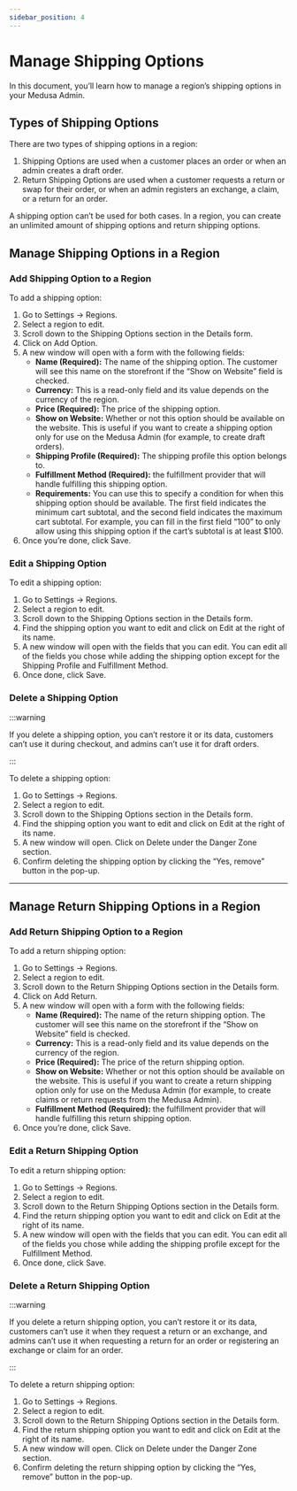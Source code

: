 ```yaml
---
sidebar_position: 4
---
```


# Manage Shipping Options

In this document, you’ll learn how to manage a region’s shipping options in your Medusa Admin.

## Types of Shipping Options

There are two types of shipping options in a region:

1. Shipping Options are used when a customer places an order or when an admin creates a draft order.
2. Return Shipping Options are used when a customer requests a return or swap for their order, or when an admin registers an exchange, a claim, or a return for an order.

A shipping option can’t be used for both cases. In a region, you can create an unlimited amount of shipping options and return shipping options.

## Manage Shipping Options in a Region

### Add Shipping Option to a Region

To add a shipping option:

1. Go to Settings → Regions.
2. Select a region to edit.
3. Scroll down to the Shipping Options section in the Details form.
4. Click on Add Option.
5. A new window will open with a form with the following fields:
    - **Name (Required):** The name of the shipping option. The customer will see this name on the storefront if the “Show on Website” field is checked.
    - **Currency:** This is a read-only field and its value depends on the currency of the region.
    - **Price (Required):** The price of the shipping option.
    - **Show on Website:** Whether or not this option should be available on the website. This is useful if you want to create a shipping option only for use on the Medusa Admin (for example, to create draft orders).
    - **Shipping Profile (Required):** The shipping profile this option belongs to.
    - **Fulfillment Method (Required):** the fulfillment provider that will handle fulfilling this shipping option.
    - **Requirements:** You can use this to specify a condition for when this shipping option should be available. The first field indicates the minimum cart subtotal, and the second field indicates the maximum cart subtotal. For example, you can fill in the first field “100” to only allow using this shipping option if the cart’s subtotal is at least $100.
6. Once you’re done, click Save.

### Edit a Shipping Option

To edit a shipping option:

1. Go to Settings → Regions.
2. Select a region to edit.
3. Scroll down to the Shipping Options section in the Details form.
4. Find the shipping option you want to edit and click on Edit at the right of its name.
5. A new window will open with the fields that you can edit. You can edit all of the fields you chose while adding the shipping option except for the Shipping Profile and Fulfillment Method.
6. Once done, click Save.

### Delete a Shipping Option

:::warning

If you delete a shipping option, you can’t restore it or its data, customers can’t use it during checkout, and admins can’t use it for draft orders.

:::

To delete a shipping option:

1. Go to Settings → Regions.
2. Select a region to edit.
3. Scroll down to the Shipping Options section in the Details form.
4. Find the shipping option you want to edit and click on Edit at the right of its name.
5. A new window will open. Click on Delete under the Danger Zone section.
6. Confirm deleting the shipping option by clicking the “Yes, remove” button in the pop-up.

---

## Manage Return Shipping Options in a Region

### Add Return Shipping Option to a Region

To add a return shipping option:

1. Go to Settings → Regions.
2. Select a region to edit.
3. Scroll down to the Return Shipping Options section in the Details form.
4. Click on Add Return.
5. A new window will open with a form with the following fields:
    - **Name (Required):** The name of the return shipping option. The customer will see this name on the storefront if the “Show on Website” field is checked.
    - **Currency:** This is a read-only field and its value depends on the currency of the region.
    - **Price (Required):** The price of the return shipping option.
    - **Show on Website:** Whether or not this option should be available on the website. This is useful if you want to create a return shipping option only for use on the Medusa Admin (for example, to create claims or return requests from the Medusa Admin).
    - **Fulfillment Method (Required):** the fulfillment provider that will handle fulfilling this return shipping option.
6. Once you’re done, click Save.

### Edit a Return Shipping Option

To edit a return shipping option:

1. Go to Settings → Regions.
2. Select a region to edit.
3. Scroll down to the Return Shipping Options section in the Details form.
4. Find the return shipping option you want to edit and click on Edit at the right of its name.
5. A new window will open with the fields that you can edit. You can edit all of the fields you chose while adding the shipping profile except for the Fulfillment Method.
6. Once done, click Save.

### Delete a Return Shipping Option

:::warning

If you delete a return shipping option, you can’t restore it or its data, customers can’t use it when they request a return or an exchange, and admins can’t use it when requesting a return for an order or registering an exchange or claim for an order.

:::

To delete a return shipping option:

1. Go to Settings → Regions.
2. Select a region to edit.
3. Scroll down to the Return Shipping Options section in the Details form.
4. Find the return shipping option you want to edit and click on Edit at the right of its name.
5. A new window will open. Click on Delete under the Danger Zone section.
6. Confirm deleting the return shipping option by clicking the “Yes, remove” button in the pop-up.